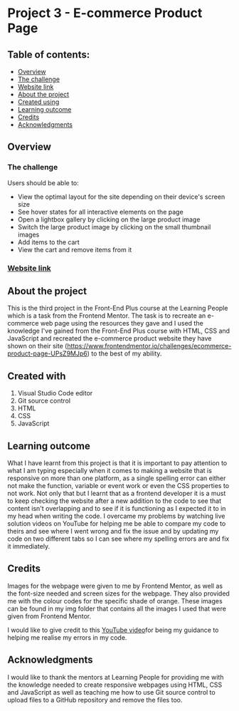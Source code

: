 # Project 3 - E-commerce Product Page

## Table of contents:

- [Overview](#overview)
 - [The challenge](#the-challenge)
 - [Website link](#website)
- [About the project](#about-the-project)
- [Created using](#created-using)
- [Learning outcome](#learning-outcome)
- [Credits](#credits)
- [Acknowledgments](#acknowledgments)

## Overview

### The challenge

Users should be able to:

- View the optimal layout for the site depending on their device's screen size
- See hover states for all interactive elements on the page
- Open a lightbox gallery by clicking on the large product image
- Switch the large product image by clicking on the small thumbnail images
- Add items to the cart
- View the cart and remove items from it

### [Website link](https://thajeepan-rathiharan.github.io/Module-3-Assessment-/)

## About the project

This is the third project in the Front-End Plus course at the Learning People which is a task from the Frontend Mentor. The task is to recreate an e-commerce web page using the resources they gave and I used the knowledge I've gained from the Front-End Plus course with HTML, CSS and JavaScript and recreated the e-commerce product website they have shown on their site (https://www.frontendmentor.io/challenges/ecommerce-product-page-UPsZ9MJp6) to the best of my ability. 

## Created with

1. Visual Studio Code editor
2. Git source control
3. HTML
4. CSS
5. JavaScript

## Learning outcome

What I have learnt from this project is that it is important to pay attention to what I am typing especially when it comes to making a website that is responsive on more than one platform, as a single spelling error can either not make the function, variable or event work or even the CSS properties to not work. Not only that but I learnt that as a frontend developer it is a must to keep checking the website after a new addition to the code to see that content isn't overlapping and to see if it is functioning as I expected it to in my head when writing the code.
I overcame my problems by watching live solution videos on YouTube for helping me be able to compare my code to theirs and see where I went wrong and fix the issue and by updating my code on two different tabs so I can see where my spelling errors are and fix it immediately.

## Credits

Images for the webpage were given to me by Frontend Mentor, as well as the font-size needed and screen sizes for the webpage. They also provided me with the colour codes for the specific shade of orange. These images can be found in my img folder that contains all the images I used that were given from Frontend Mentor.

I would like to give credit to this [YouTube video](https://www.youtube.com/watch?v=MHEjrlHLbno)for being my guidance to helping me realise my errors in my code. 

## Acknowledgments

I would like to thank the mentors at Learning People for providing me with the knowledge needed to create responsive webpages using HTML, CSS and JavaScript as well as teaching me how to use Git source control to upload files to a GitHub repository and remove the files too.